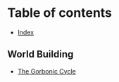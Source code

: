# Table of contents

* [Index](README.md)

## World Building

* [The Gorbonic Cycle](world-building/the-gorbonic-cycle.md)

